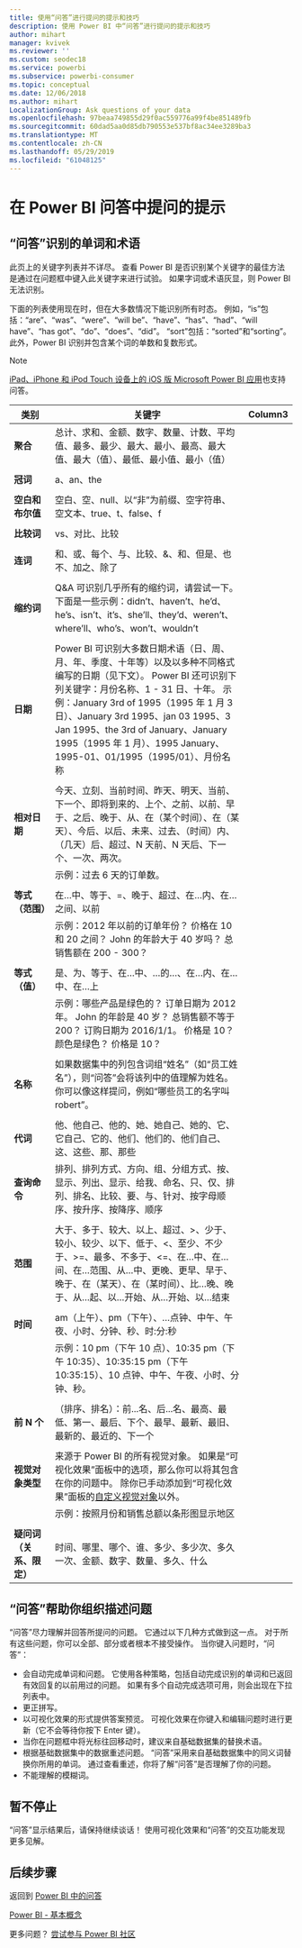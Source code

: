 ```yaml
---
title: 使用“问答”进行提问的提示和技巧
description: 使用 Power BI 中“问答”进行提问的提示和技巧
author: mihart
manager: kvivek
ms.reviewer: ''
ms.custom: seodec18
ms.service: powerbi
ms.subservice: powerbi-consumer
ms.topic: conceptual
ms.date: 12/06/2018
ms.author: mihart
LocalizationGroup: Ask questions of your data
ms.openlocfilehash: 97beaa749855d29f0ac559776a99f4be851489fb
ms.sourcegitcommit: 60dad5aa0d85db790553e537bf8ac34ee3289ba3
ms.translationtype: MT
ms.contentlocale: zh-CN
ms.lasthandoff: 05/29/2019
ms.locfileid: "61048125"
---
```

# <a name="tips-for-asking-questions-in-power-bi-qa"></a>在 Power BI 问答中提问的提示
## <a name="words-and-terminology-that-qa-recognizes"></a>“问答”识别的单词和术语
此页上的关键字列表并不详尽。  查看 Power BI 是否识别某个关键字的最佳方法是通过在问题框中键入此关键字来进行试验。  如果字词或术语灰显，则 Power BI 无法识别。

下面的列表使用现在时，但在大多数情况下能识别所有时态。 例如，“is”包括：“are”、“was”、“were”、“will be”、“have”、“has”、“had”、“will have”、“has got”、“do”、“does”、“did”。              “sort”包括：“sorted”和“sorting”。    此外，Power BI 识别并包含某个词的单数和复数形式。 

> [!NOTE]
> [iPad、iPhone 和 iPod Touch 设备上的 iOS 版 Microsoft Power BI 应用](mobile/mobile-apps-ios-qna.md)也支持问答。
>  


|类别  |关键字  |Column3  |
|---------|---------|---------|
|**聚合**     | 总计、求和、金额、数字、数量、计数、平均值、最多、最少、最大、最小、最高、最大值、最大（值）、最低、最小值、最小（值）          |
|     |         |         
**冠词**     |  a、an、the              |
|     |         |         
|**空白和布尔值**     |   空白、空、null、以“非”为前缀、空字符串、空文本、true、t、false、f          |
|     |         |         |
|**比较词**     |   vs、对比、比较            |
|     |         |         |
|**连词**     |  和、或、每个、与、比较、&、和、但是、也不、加之、除了       |         
|          |         |
|**缩约词**     |  Q&A 可识别几乎所有的缩约词，请尝试一下。下面是一些示例：didn’t、haven’t、he’d、he’s、isn’t、it’s、she’ll、they’d、weren’t、where’ll、who’s、won’t、wouldn’t          |
|        |         |
|**日期**     |       Power BI 可识别大多数日期术语（日、周、月、年、季度、十年等）以及以多种不同格式编写的日期（见下文）。 Power BI 还可识别下列关键字：月份名称、1 - 31 日、十年。 示例：January 3rd of 1995（1995 年 1 月 3 日）、January 3rd 1995、jan 03 1995、3 Jan 1995、the 3rd of January、January 1995（1995 年 1 月）、1995 January、1995-01、01/1995（1995/01）、月份名称         |
|        |         |
|**相对日期**     |   今天、立刻、当前时间、昨天、明天、当前、下一个、即将到来的、上个、之前、以前、早于、之后、晚于、从、在（某个时间）、在（某天）、今后、以后、未来、过去、（时间）内、（几天）后、超过、N 天前、N 天后、下一个、一次、两次。|
|    |  示例：过去 6 天的订单数。  |            |
|        |         |
|**等式（范围）**     |   在…中、等于、=、晚于、超过、在…内、在…之间、以前  |
|  |示例：2012 年以前的订单年份？ 价格在 10 和 20 之间？ John 的年龄大于 40 岁吗？ 总销售额在 200 - 300？              |
|        |         |
|**等式（值）**     |   是、为、等于、在…中、…的…、在…内、在…中、在…上 |
|   | 示例：哪些产品是绿色的？ 订单日期为 2012 年。 John 的年龄是 40 岁？ 总销售额不等于 200？ 订购日期为 2016/1/1。 价格是 10？ 颜色是绿色？ 价格是 10？              |
|        |         |
|**名称**     |       如果数据集中的列包含词组“姓名”（如“员工姓名”），则“问答”会将该列中的值理解为姓名。 你可以像这样提问，例如“哪些员工的名字叫 robert”。          |
|        |         |
**代词**  | 他、他自己、他的、她、她自己、她的、它、它自己、它的、他们、他们的、他们自己、这、这些、那、那些
|**查询命令**     |    排列、排列方式、方向、组、分组方式、按、显示、列出、显示、给我、命名、只、仅、排列、排名、比较、要、与、针对、按字母顺序、按升序、按降序、顺序             |
|        |         |
|**范围**     |      大于、多于、较大、以上、超过、>、少于、较小、较少、以下、低于、<、至少、不少于、>=、最多、不多于、<=、在…中、在…间、在…范围、从…中、更晚、更早、早于、晚于、在（某天）、在（某时间）、比…晚、晚于、从…起、以…开始、从…开始、以…结束           |
|        |         |
**时间**  |am（上午）、pm（下午）、…点钟、中午、午夜、小时、分钟、秒、时:分:秒  |
|  |  示例：10 pm（下午 10 点）、10:35 pm（下午 10:35）、10:35:15 pm（下午 10:35:15）、10 点钟、中午、午夜、小时、分钟、秒。  |
|  |  |
|**前 N 个**     |     （排序、排名）：前...名、后...名、最高、最低、第一、最后、下个、最早、最新、最旧、最新的、最近的、下一个            |
|        |         |
|**视觉对象类型**     |  来源于 Power BI 的所有视觉对象。  如果是“可视化效果”面板中的选项，那么你可以将其包含在你的问题中。  除你已手动添加到“可视化效果”面板的[自定义视觉对象](../power-bi-custom-visuals.md)以外。  |
|  |  示例：按照月份和销售总额以条形图显示地区               |
|        |         |
|**疑问词（关系、限定）**  | 时间、哪里、哪个、谁、多少、多少次、多久一次、金额、数字、数量、多久、什么                |

## <a name="qa-helps-you-phrase-the-question"></a>“问答”帮助你组织描述问题
“问答”尽力理解并回答所提问的问题。 它通过以下几种方式做到这一点。 对于所有这些问题，你可以全部、部分或者根本不接受操作。 当你键入问题时，“问答”：

* 会自动完成单词和问题。 它使用各种策略，包括自动完成识别的单词和已返回有效回复的以前用过的问题。 如果有多个自动完成选项可用，则会出现在下拉列表中。
* 更正拼写。
* 以可视化效果的形式提供答案预览。 可视化效果在你键入和编辑问题时进行更新（它不会等待你按下 Enter 键）。
* 当你在问题框中将光标往回移动时，建议来自基础数据集的替换术语。
* 根据基础数据集中的数据重述问题。 “问答”采用来自基础数据集中的同义词替换你所用的单词。 通过查看重述，你将了解“问答”是否理解了你的问题。 
* 不能理解的模糊词。

## <a name="dont-stop-now"></a>暂不停止
“问答”显示结果后，请保持继续谈话！ 使用可视化效果和“问答”的交互功能发现更多见解。

## <a name="next-steps"></a>后续步骤
返回到 [Power BI 中的问答](end-user-q-and-a.md)  

[Power BI - 基本概念](end-user-basic-concepts.md)  

更多问题？ [尝试参与 Power BI 社区](http://community.powerbi.com/)

